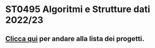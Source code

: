 # ST0495 Algoritmi e Strutture dati 2022/23

## [Clicca qui](src/it/unicam/cs/asdl2223/) per andare alla lista dei progetti.